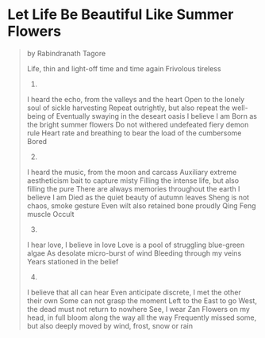 # Let Life Be Beautiful Like Summer Flowers

> by Rabindranath Tagore
> 
> Life, thin and light-off time and time again
> Frivolous tireless
> 
> 1.
> I heard the echo, from the valleys and the heart
> Open to the lonely soul of sickle harvesting
> Repeat outrightly, but also repeat the well-being of
> Eventually swaying in the deseart oasis
> I believe I am
> Born as the bright summer flowers
> Do not withered undefeated fiery demon rule
> Heart rate and breathing to bear the load of the cumbersome
> Bored
> 
> 2.
> I heard the music, from the moon and carcass
> Auxiliary extreme aestheticism bait to capture misty
> Filling the intense life, but also filling the pure
> There are always memories throughout the earth
> I believe I am
> Died as the quiet beauty of autumn leaves
> Sheng is not chaos, smoke gesture
> Even wilt also retained bone proudly Qing Feng muscle
> Occult
> 
> 3. 
> I hear love, I believe in love
> Love is a pool of struggling blue-green algae
> As desolate micro-burst of wind
> Bleeding through my veins
> Years stationed in the belief
> 
> 4.
> I believe that all can hear
> Even anticipate discrete, I met the other their own
> Some can not grasp the moment
> Left to the East to go West, the dead must not return to nowhere
> See, I wear Zan Flowers on my head, in full bloom along the way all the way
> Frequently missed some, but also deeply moved by wind, frost, snow or rain
